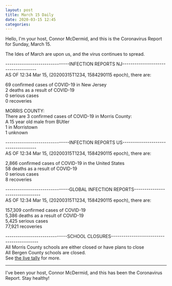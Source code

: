 ```yaml
---
layout: post
title: March 15 Daily
date: 2020-03-15 12:45
categories:
---
```


Hello, I'm your host, Connor McDermid, and this is the Coronavirus Report for Sunday, March 15.  

The Ides of March are upon us, and the virus continues to spread.  

-------------------------------INFECTION REPORTS NJ------------------------------------  
AS OF 12:34 Mar 15, (20200315T1234, 1584290115 epoch), there are:  

69 confirmed cases of COVID-19 in New Jersey  
2 deaths as a result of COVID-19  
0 serious cases  
0 recoveries  

MORRIS COUNTY:  
There are 3 confirmed cases of COVID-19 in Morris County:  
A 15 year old male from BUtler  
1 in Morristown  
1 unknown  

-------------------------------INFECTION REPORTS US------------------------------------  
AS OF 12:34 Mar 15, (20200315T1234, 1584290115 epoch), there are:  

2,866 confirmed cases of COVID-19 in the United States  
58 deaths as a result of COVID-19  
0 serious cases  
8 recoveries  


-------------------------------GLOBAL INFECTION REPORTS--------------------------------  
AS OF 12:34 Mar 15, (20200315T1234, 1584290115 epoch), there are:  

157,309 confirmed cases of COVID-19  
5,386 deaths as a result of COVID-19  
5,425 serious cases  
77,921 recoveries  


------------------------------SCHOOL CLOSURES------------------------------------------  
All Morris County schools are either closed or have plans to close  
All Bergen County schools are closed.  
See [the live tally](https://www.nj.com/coronavirus/2020/03/coronavirus-closures-latest-nj-school-district-closings-map-of-outbreak-saturday-march-14.html) for more.  

---------------------------------------------------------------------------------------  

I've been your host, Connor McDermid, and this has been the Coronavirus Report. Stay healthy!

